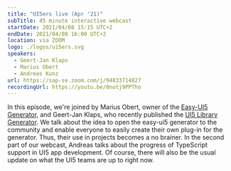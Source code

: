 ```yaml
---
title: "UI5ers live (Apr '21)"
subTitle: 45 minute interactive webcast
startDate: 2021/04/08 15:15 UTC+2
endDate: 2021/04/08 16:00 UTC+2
location: via ZOOM
logo: ./logos/ui5ers.svg
speakers:
  - Geert-Jan Klaps
  - Marius Obert
  - Andreas Kunz
url: https://sap-se.zoom.com/j/94833714827
recordingUrl: https://youtu.be/0notj9PPTho
---
```


In this episode, we're joined by Marius Obert, owner of the [Easy-UI5 Generator](https://blogs.sap.com/2019/02/05/introducing-the-easy-ui5-generator/), and Geert-Jan Klaps, who recently published the [UI5 Library Generator](https://blogs.sap.com/2021/01/24/kickstart-your-ui5-library-development-with-the-ui5-library-generator/). We talk about the idea to open the easy-ui5 generator to the community and enable everyone to easily create their own plug-in for the generator. Thus, their use in projects becomes a no brainer.
In the second part of our webcast, Andreas talks about the progress of TypeScript support in UI5 app development. Of course, there will also be the usual update on what the UI5 teams are up to right now.
